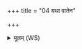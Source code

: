 +++
title = "04 यथा वातेन"

+++
<details><summary>मूलम् (WS)</summary>

यथा वातेन प्रक्षीणा वृक्षाः शेरे न्यर्पिताः ।  
एवा सपत्नांस्त्वं सर्वान् प्र क्षिणीहि न्यर्पय पूर्वान् जातानुतापरान् वरणस्त्वाभि रक्षतु ॥ ४ ॥
</details>